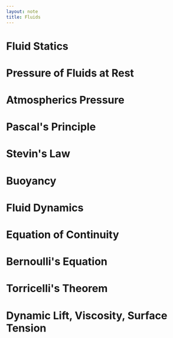 ```yaml
---
layout: note
title: Fluids
---
```


# Fluid Statics
# Pressure of Fluids at Rest
# Atmospherics Pressure
# Pascal's Principle
# Stevin's Law
# Buoyancy
# Fluid Dynamics
# Equation of Continuity
# Bernoulli's Equation
# Torricelli's Theorem
# Dynamic Lift, Viscosity, Surface Tension
